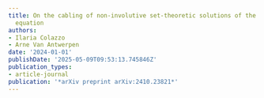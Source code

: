 ```yaml
---
title: On the cabling of non-involutive set-theoretic solutions of the Yang--Baxter
  equation
authors:
- Ilaria Colazzo
- Arne Van Antwerpen
date: '2024-01-01'
publishDate: '2025-05-09T09:53:13.745846Z'
publication_types:
- article-journal
publication: '*arXiv preprint arXiv:2410.23821*'
---
```


